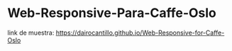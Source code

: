 # Web-Responsive-Para-Caffe-Oslo


link de muestra: https://dairocantillo.github.io/Web-Responsive-for-Caffe-Oslo

